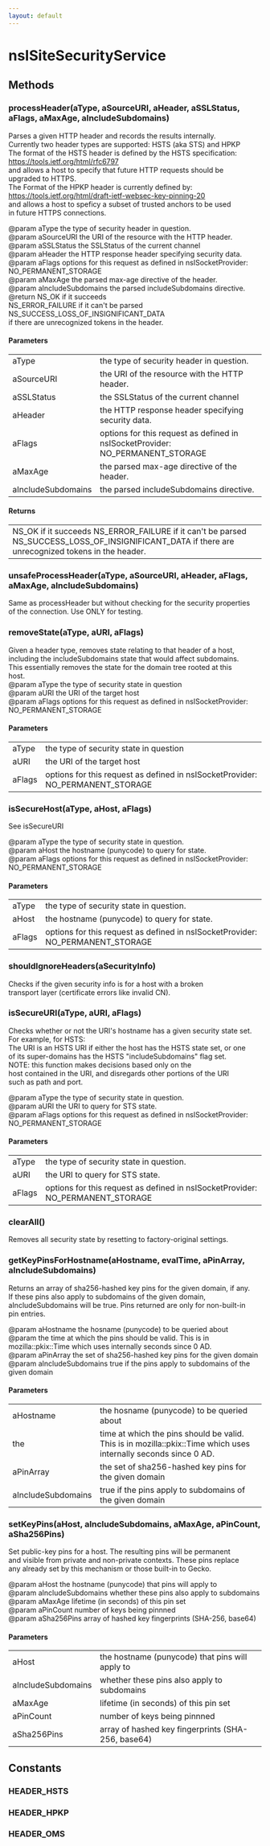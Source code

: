 ```yaml
---
layout: default
---
```


# nsISiteSecurityService #

## Methods ##

### processHeader(aType, aSourceURI, aHeader, aSSLStatus, aFlags, aMaxAge, aIncludeSubdomains) ###
  
Parses a given HTTP header and records the results internally.  
Currently two header types are supported: HSTS (aka STS) and HPKP  
The format of the HSTS header is defined by the HSTS specification:  
https://tools.ietf.org/html/rfc6797  
and allows a host to specify that future HTTP requests should be  
upgraded to HTTPS.  
The Format of the HPKP header is currently defined by:  
https://tools.ietf.org/html/draft-ietf-websec-key-pinning-20  
and allows a host to speficy a subset of trusted anchors to be used  
in future HTTPS connections.  
  
@param aType the type of security header in question.  
@param aSourceURI the URI of the resource with the HTTP header.  
@param aSSLStatus the SSLStatus of the current channel  
@param aHeader the HTTP response header specifying security data.  
@param aFlags  options for this request as defined in nsISocketProvider:  
                 NO_PERMANENT_STORAGE  
@param aMaxAge the parsed max-age directive of the header.  
@param aIncludeSubdomains the parsed includeSubdomains directive.  
@return NS_OK            if it succeeds  
        NS_ERROR_FAILURE if it can't be parsed  
        NS_SUCCESS_LOSS_OF_INSIGNIFICANT_DATA  
                         if there are unrecognized tokens in the header.  
  

#### Parameters ####

<table>

<tr>
<td>aType</td>
<td>the type of security header in question.  
</td>
</tr>

<tr>
<td>aSourceURI</td>
<td>the URI of the resource with the HTTP header.  
</td>
</tr>

<tr>
<td>aSSLStatus</td>
<td>the SSLStatus of the current channel  
</td>
</tr>

<tr>
<td>aHeader</td>
<td>the HTTP response header specifying security data.  
</td>
</tr>

<tr>
<td>aFlags</td>
<td>options for this request as defined in nsISocketProvider:  
                 NO_PERMANENT_STORAGE  
</td>
</tr>

<tr>
<td>aMaxAge</td>
<td>the parsed max-age directive of the header.  
</td>
</tr>

<tr>
<td>aIncludeSubdomains</td>
<td>the parsed includeSubdomains directive.  
</td>
</tr>

</table>

#### Returns ####

<table>

<tr>
<td>NS_OK            if it succeeds  
        NS_ERROR_FAILURE if it can't be parsed  
        NS_SUCCESS_LOSS_OF_INSIGNIFICANT_DATA  
                         if there are unrecognized tokens in the header.  
</td>
</tr>

</table>

### unsafeProcessHeader(aType, aSourceURI, aHeader, aFlags, aMaxAge, aIncludeSubdomains) ###
  
Same as processHeader but without checking for the security properties  
of the connection. Use ONLY for testing.  
  

### removeState(aType, aURI, aFlags) ###
  
Given a header type, removes state relating to that header of a host,  
including the includeSubdomains state that would affect subdomains.  
This essentially removes the state for the domain tree rooted at this  
host.  
@param aType   the type of security state in question  
@param aURI    the URI of the target host  
@param aFlags  options for this request as defined in nsISocketProvider:  
                 NO_PERMANENT_STORAGE  
  

#### Parameters ####

<table>

<tr>
<td>aType</td>
<td>the type of security state in question  
</td>
</tr>

<tr>
<td>aURI</td>
<td>the URI of the target host  
</td>
</tr>

<tr>
<td>aFlags</td>
<td>options for this request as defined in nsISocketProvider:  
                 NO_PERMANENT_STORAGE  
</td>
</tr>

</table>

### isSecureHost(aType, aHost, aFlags) ###
  
See isSecureURI  
  
@param aType the type of security state in question.  
@param aHost the hostname (punycode) to query for state.  
@param aFlags  options for this request as defined in nsISocketProvider:  
                 NO_PERMANENT_STORAGE  
  

#### Parameters ####

<table>

<tr>
<td>aType</td>
<td>the type of security state in question.  
</td>
</tr>

<tr>
<td>aHost</td>
<td>the hostname (punycode) to query for state.  
</td>
</tr>

<tr>
<td>aFlags</td>
<td>options for this request as defined in nsISocketProvider:  
                 NO_PERMANENT_STORAGE  
</td>
</tr>

</table>

### shouldIgnoreHeaders(aSecurityInfo) ###
  
Checks if the given security info is for a host with a broken  
transport layer (certificate errors like invalid CN).  
  

### isSecureURI(aType, aURI, aFlags) ###
  
Checks whether or not the URI's hostname has a given security state set.  
For example, for HSTS:  
The URI is an HSTS URI if either the host has the HSTS state set, or one  
of its super-domains has the HSTS "includeSubdomains" flag set.  
NOTE: this function makes decisions based only on the  
host contained in the URI, and disregards other portions of the URI  
such as path and port.  
  
@param aType the type of security state in question.  
@param aURI the URI to query for STS state.  
@param aFlags  options for this request as defined in nsISocketProvider:  
                 NO_PERMANENT_STORAGE  
  

#### Parameters ####

<table>

<tr>
<td>aType</td>
<td>the type of security state in question.  
</td>
</tr>

<tr>
<td>aURI</td>
<td>the URI to query for STS state.  
</td>
</tr>

<tr>
<td>aFlags</td>
<td>options for this request as defined in nsISocketProvider:  
                 NO_PERMANENT_STORAGE  
</td>
</tr>

</table>

### clearAll() ###
  
Removes all security state by resetting to factory-original settings.  
  

### getKeyPinsForHostname(aHostname, evalTime, aPinArray, aIncludeSubdomains) ###
  
Returns an array of sha256-hashed key pins for the given domain, if any.  
If these pins also apply to subdomains of the given domain,  
aIncludeSubdomains will be true. Pins returned are only for non-built-in  
pin entries.  
  
@param aHostname the hosname (punycode) to be queried about  
@param the time at which the pins should be valid. This is in  
mozilla::pkix::Time which uses internally seconds since 0 AD.  
@param aPinArray the set of sha256-hashed key pins for the given domain  
@param aIncludeSubdomains true if the pins apply to subdomains of the  
       given domain  
  

#### Parameters ####

<table>

<tr>
<td>aHostname</td>
<td>the hosname (punycode) to be queried about  
</td>
</tr>

<tr>
<td>the</td>
<td>time at which the pins should be valid. This is in  
mozilla::pkix::Time which uses internally seconds since 0 AD.  
</td>
</tr>

<tr>
<td>aPinArray</td>
<td>the set of sha256-hashed key pins for the given domain  
</td>
</tr>

<tr>
<td>aIncludeSubdomains</td>
<td>true if the pins apply to subdomains of the  
       given domain  
</td>
</tr>

</table>

### setKeyPins(aHost, aIncludeSubdomains, aMaxAge, aPinCount, aSha256Pins) ###
  
Set public-key pins for a host. The resulting pins will be permanent  
and visible from private and non-private contexts. These pins replace  
any already set by this mechanism or those built-in to Gecko.  
  
@param aHost the hostname (punycode) that pins will apply to  
@param aIncludeSubdomains whether these pins also apply to subdomains  
@param aMaxAge lifetime (in seconds) of this pin set  
@param aPinCount number of keys being pinnned  
@param aSha256Pins array of hashed key fingerprints (SHA-256, base64)  
  

#### Parameters ####

<table>

<tr>
<td>aHost</td>
<td>the hostname (punycode) that pins will apply to  
</td>
</tr>

<tr>
<td>aIncludeSubdomains</td>
<td>whether these pins also apply to subdomains  
</td>
</tr>

<tr>
<td>aMaxAge</td>
<td>lifetime (in seconds) of this pin set  
</td>
</tr>

<tr>
<td>aPinCount</td>
<td>number of keys being pinnned  
</td>
</tr>

<tr>
<td>aSha256Pins</td>
<td>array of hashed key fingerprints (SHA-256, base64)  
</td>
</tr>

</table>

## Constants ##

### HEADER_HSTS ###

### HEADER_HPKP ###

### HEADER_OMS ###
